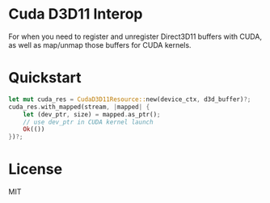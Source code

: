 # Cuda D3D11 Interop

For when you need to register and unregister Direct3D11 buffers with CUDA, as well as map/unmap those buffers for CUDA kernels.

# Quickstart

```rust
let mut cuda_res = CudaD3D11Resource::new(device_ctx, d3d_buffer)?;
cuda_res.with_mapped(stream, |mapped| {
    let (dev_ptr, size) = mapped.as_ptr();
    // use dev_ptr in CUDA kernel launch
    Ok(())
})?;
```

# License

MIT

